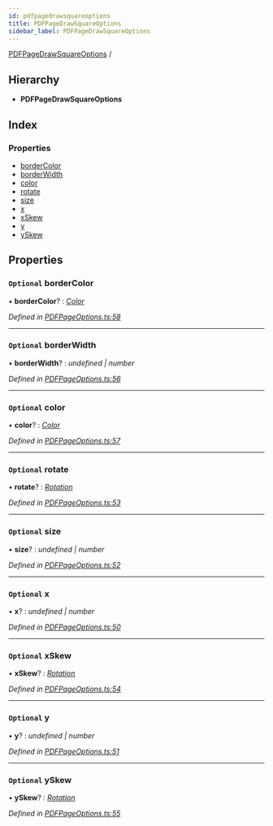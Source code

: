 ```yaml
---
id: pdfpagedrawsquareoptions
title: PDFPageDrawSquareOptions
sidebar_label: PDFPageDrawSquareOptions
---
```


[PDFPageDrawSquareOptions](pdfpagedrawsquareoptions.md) /

## Hierarchy

* **PDFPageDrawSquareOptions**

## Index

### Properties

* [borderColor](pdfpagedrawsquareoptions.md#optional-bordercolor)
* [borderWidth](pdfpagedrawsquareoptions.md#optional-borderwidth)
* [color](pdfpagedrawsquareoptions.md#optional-color)
* [rotate](pdfpagedrawsquareoptions.md#optional-rotate)
* [size](pdfpagedrawsquareoptions.md#optional-size)
* [x](pdfpagedrawsquareoptions.md#optional-x)
* [xSkew](pdfpagedrawsquareoptions.md#optional-xskew)
* [y](pdfpagedrawsquareoptions.md#optional-y)
* [ySkew](pdfpagedrawsquareoptions.md#optional-yskew)

## Properties

### `Optional` borderColor

• **borderColor**? : *[Color](../index.md#color)*

*Defined in [PDFPageOptions.ts:58](https://github.com/Hopding/pdf-lib/blob/f17521b/src/api/PDFPageOptions.ts#L58)*

___

### `Optional` borderWidth

• **borderWidth**? : *undefined | number*

*Defined in [PDFPageOptions.ts:56](https://github.com/Hopding/pdf-lib/blob/f17521b/src/api/PDFPageOptions.ts#L56)*

___

### `Optional` color

• **color**? : *[Color](../index.md#color)*

*Defined in [PDFPageOptions.ts:57](https://github.com/Hopding/pdf-lib/blob/f17521b/src/api/PDFPageOptions.ts#L57)*

___

### `Optional` rotate

• **rotate**? : *[Rotation](../index.md#rotation)*

*Defined in [PDFPageOptions.ts:53](https://github.com/Hopding/pdf-lib/blob/f17521b/src/api/PDFPageOptions.ts#L53)*

___

### `Optional` size

• **size**? : *undefined | number*

*Defined in [PDFPageOptions.ts:52](https://github.com/Hopding/pdf-lib/blob/f17521b/src/api/PDFPageOptions.ts#L52)*

___

### `Optional` x

• **x**? : *undefined | number*

*Defined in [PDFPageOptions.ts:50](https://github.com/Hopding/pdf-lib/blob/f17521b/src/api/PDFPageOptions.ts#L50)*

___

### `Optional` xSkew

• **xSkew**? : *[Rotation](../index.md#rotation)*

*Defined in [PDFPageOptions.ts:54](https://github.com/Hopding/pdf-lib/blob/f17521b/src/api/PDFPageOptions.ts#L54)*

___

### `Optional` y

• **y**? : *undefined | number*

*Defined in [PDFPageOptions.ts:51](https://github.com/Hopding/pdf-lib/blob/f17521b/src/api/PDFPageOptions.ts#L51)*

___

### `Optional` ySkew

• **ySkew**? : *[Rotation](../index.md#rotation)*

*Defined in [PDFPageOptions.ts:55](https://github.com/Hopding/pdf-lib/blob/f17521b/src/api/PDFPageOptions.ts#L55)*